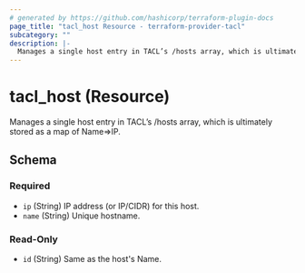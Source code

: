```yaml
---
# generated by https://github.com/hashicorp/terraform-plugin-docs
page_title: "tacl_host Resource - terraform-provider-tacl"
subcategory: ""
description: |-
  Manages a single host entry in TACL’s /hosts array, which is ultimately stored as a map of Name=>IP.
---
```


# tacl_host (Resource)

Manages a single host entry in TACL’s /hosts array, which is ultimately stored as a map of Name=>IP.



<!-- schema generated by tfplugindocs -->
## Schema

### Required

- `ip` (String) IP address (or IP/CIDR) for this host.
- `name` (String) Unique hostname.

### Read-Only

- `id` (String) Same as the host's Name.
